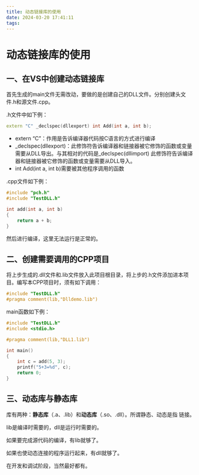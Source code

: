```yaml
---
title: 动态链接库的使用
date: 2024-03-20 17:41:11
tags:
---
```

# 动态链接库的使用
## 一、在VS中创建动态链接库
首先生成的main文件无需改动，要做的是创建自己的DLL文件。分别创建头文件.h和源文件.cpp。

.h文件中如下例：
```cpp
extern "C" _declspec(dllexport) int Add(int a, int b);
```

- extern “C”：作用是告诉编译器代码按C语言的方式进行编译
- _declspec(dllexport)：此修饰符告诉编译器和链接器被它修饰的函数或变量需要从DLL导出。与其相对的代码是_declspec(dllimport) 此修饰符告诉编译器和链接器被它修饰的函数或变量需要从DLL导入。
- int Add(int a, int b)需要被其他程序调用的函数
  
.cpp文件如下例：
```cpp
#include "pch.h"
#include "TestDLL.h"

int add(int a, int b)
{
	return a + b;
}
```


然后进行编译，这里无法运行是正常的。

## 二、创建需要调用的CPP项目
将上步生成的.dll文件和.lib文件放入此项目根目录，将上步的.h文件添加进本项目。编写本CPP项目时，须有如下调用：
```cpp
#include "TestDLL.h"
#pragma comment(lib,"Dlldemo.lib")
```
main函数如下例：
```cpp
#include "TestDLL.h"
#include <stdio.h>

#pragma comment(lib,"DLL1.lib")

int main() 
{
	int c = add(5, 3);
	printf("5+3=%d", c);
	return 0;
}
```
## 三、动态库与静态库
库有两种：**静态库**（.a、.lib）和**动态库**（.so、.dll）。所谓静态、动态是指
链接。

lib是编译时需要的，dll是运行时需要的。

如果要完成源代码的编译，有lib就够了。

如果也使动态连接的程序运行起来，有dll就够了。

在开发和调试阶段，当然最好都有。
